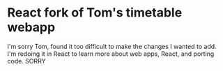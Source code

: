 # React fork of Tom's timetable webapp
I'm sorry Tom, found it too difficult to make the changes I wanted to add. I'm redoing it in React to learn more about web apps, React, and porting code. 
SORRY